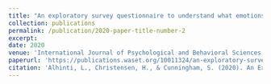 ```yaml
---
title: "An exploratory survey questionnaire to understand what emotions are important and difficult to communicate for people with dysarthria and the methodology of doing that."
collection: publications
permalink: /publication/2020-paper-title-number-2
excerpt: 
date: 2020
venue: 'International Journal of Psychological and Behavioral Sciences'
paperurl: 'https://publications.waset.org/10011324/an-exploratory-survey-questionnaire-to-understand-what-emotions-are-important-and-difficult-to-communicate-for-people-with-dysarthria-and-their-methodology-of-communicating'
citation: 'Alhinti, L., Christensen, H., & Cunningham, S. (2020). An Exploratory Survey Questionnaire to Understand What Emotions Are Important and Difficult to Communicate for People with Dysarthria and Their Methodology of Communicating. International Journal of Psychological and Behavioral Sciences, 14(7), 187-191.'
---
```

